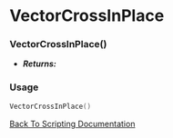 # VectorCrossInPlace

### VectorCrossInPlace()
- ***Returns:*** 

### Usage

```Lua
VectorCrossInPlace()
```


[Back To Scripting Documentation](../README.md)
